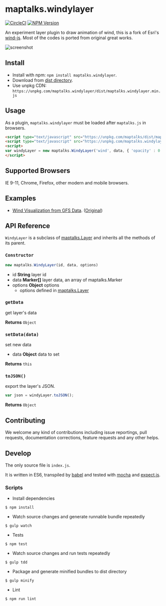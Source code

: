 # maptalks.windylayer

[![CircleCI](https://circleci.com/gh/fuzhenn/maptalks.windylayer.svg?style=svg)](https://circleci.com/gh/fuzhenn/maptalks.windylayer) [![NPM Version](https://img.shields.io/npm/v/maptalks.windylayer.svg)](https://github.com/maptalks/maptalks.windylayer)

An experiment layer plugin to draw animation of wind, this is a fork of Esri's [wind-js](https://github.com/Esri/wind-js). Most of the codes is ported from original great works.

![screenshot](https://camo.githubusercontent.com/23c6c087b534f84b8579722e46431141ef72c748/68747470733a2f2f662e636c6f75642e6769746875622e636f6d2f6173736574732f3335313136342f323334393839352f33366261316339612d613536392d313165332d383539642d3564373533656130383938632e6a706567)

## Install
  
* Install with npm: ```npm install maptalks.windylayer```. 
* Download from [dist directory](https://github.com/maptalks/maptalks.windylayer/tree/gh-pages/dist).
* Use unpkg CDN: ```https://unpkg.com/maptalks.windylayer/dist/maptalks.windylayer.min.js```

## Usage

As a plugin, ```maptalks.windylayer``` must be loaded after ```maptalks.js``` in browsers.
```html
<script type="text/javascript" src="https://unpkg.com/maptalks/dist/maptalks.min.js"></script>
<script type="text/javascript" src="https://unpkg.com/maptalks.windylayer/dist/maptalks.windylayer.min.js"></script>
<script>
var windyLayer = new maptalks.WindyLayer('wind', data, { 'opacity' : 0.3 }).addTo(map);
</script>
```

## Supported Browsers

IE 9-11, Chrome, Firefox, other modern and mobile browsers.

## Examples

* [Wind Visualization from GFS Data](https://fuzhenn.github.io/maptalks.windylayer/demo/). ([Original](http://esri.github.io/wind-js/))

## API Reference

```WindyLayer``` is a subclass of [maptalks.Layer](http://docs.maptalks.org/api/maptalks.Layer.html) and inherits all the methods of its parent.

### `Constructor`

```javascript
new maptalks.WindyLayer(id, data, options)
```

* id **String** layer id
* data **Marker[]** layer data, an array of maptalks.Marker
* options **Object** options
    * options defined in [maptalks.Layer](http://docs.maptalks.org/api/maptalks.Layer.html)

### `getData`

get layer's data

**Returns** `Object`

### `setData(data)`

set new data

* data **Object** data to set

**Returns** `this`

### `toJSON()`

export the layer's JSON.

```javascript
var json = windyLayer.toJSON();
```

**Returns** `Object`

## Contributing

We welcome any kind of contributions including issue reportings, pull requests, documentation corrections, feature requests and any other helps.

## Develop

The only source file is ```index.js```.

It is written in ES6, transpiled by [babel](https://babeljs.io/) and tested with [mocha](https://mochajs.org) and [expect.js](https://github.com/Automattic/expect.js).

### Scripts

* Install dependencies
```shell
$ npm install
```

* Watch source changes and generate runnable bundle repeatedly
```shell
$ gulp watch
```

* Tests
```shell
$ npm test
```

* Watch source changes and run tests repeatedly
```shell
$ gulp tdd
```

* Package and generate minified bundles to dist directory
```shell
$ gulp minify
```

* Lint
```shell
$ npm run lint
```
